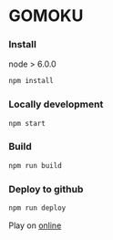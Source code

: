 # GOMOKU

### Install

node > 6.0.0

```bash
npm install
```

### Locally development

```bash
npm start
```

### Build

```bash
npm run build
```

### Deploy to github

```bash
npm run deploy
```

Play on [online](https://sunyanan891114.github.io/gomoku/)

